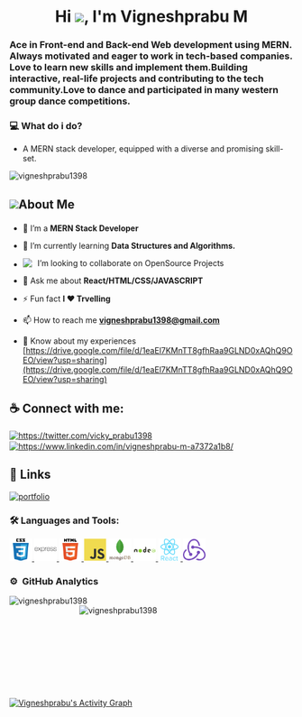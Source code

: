 <h1 align="center">Hi <img src="https://camo.githubusercontent.com/e8e7b06ecf583bc040eb60e44eb5b8e0ecc5421320a92929ce21522dbc34c891/68747470733a2f2f6d656469612e67697068792e636f6d2f6d656469612f6876524a434c467a6361737252346961377a2f67697068792e676966" width="30px">, I'm Vigneshprabu M</h1>
<h3 align="left">Ace in Front-end and Back-end Web development using MERN. Always motivated and eager to work in tech-based companies. Love to learn new skills and implement them.Building interactive, real-life projects and contributing to the tech community.Love to dance and participated in many western group dance competitions.</h3>

<!-- <p align="left"> <a href="https://github.com/ryo-ma/github-profile-trophy"><img src="https://github-profile-trophy.vercel.app/?username=vigneshprabu1398" alt="vigneshprabu1398" /></a> </p> -->

### 💻 What do i do?
- A MERN stack developer, equipped with a diverse and promising skill-set.

<p align="left"> <img src="https://komarev.com/ghpvc/?username=vigneshprabu1398&label=Profile%20views&color=0e75b6&style=flat" alt="vigneshprabu1398" /> </p>

## <p style="display:flex; align-items: center"> <img src="https://img.icons8.com/color/48/000000/user-male-circle--v2.png"/> About Me </p> 

- 🌱 I’m a **MERN Stack Developer**

- 🌱 I’m currently learning **Data Structures and Algorithms.**

- <p style="display:flex; align-items: center;"> <img src="https://img.icons8.com/color/18/000000/teamwork--v2.png" style="margin-right: 10px"/> I’m looking to collaborate on OpenSource Projects </p> 

- 💬 Ask me about **React/HTML/CSS/JAVASCRIPT**

- ⚡ Fun fact **I ❤️ Trvelling**

- 📫 How to reach me **vigneshprabu1398@gmail.com**

- 📄 Know about my experiences [https://drive.google.com/file/d/1eaEl7KMnTT8gfhRaa9GLND0xAQhQ9OEO/view?usp=sharing](https://drive.google.com/file/d/1eaEl7KMnTT8gfhRaa9GLND0xAQhQ9OEO/view?usp=sharing)

<h2 align="left"> ☕ Connect with me:</h2>
<p align="left">
<p align="left">
<a href="https://twitter.com/https://twitter.com/vicky_prabu1398" target="blank"><img align="center" src="https://raw.githubusercontent.com/rahuldkjain/github-profile-readme-generator/master/src/images/icons/Social/twitter.svg" alt="https://twitter.com/vicky_prabu1398" height="30" width="40" /></a>
<a href="https://linkedin.com/in/https://www.linkedin.com/in/vigneshprabu-m-a7372a1b8/" target="blank"><img align="center" src="https://raw.githubusercontent.com/rahuldkjain/github-profile-readme-generator/master/src/images/icons/Social/linked-in-alt.svg" alt="https://www.linkedin.com/in/vigneshprabu-m-a7372a1b8/" height="30" width="40" /></a>
</p>

## 🔗 Links

[![portfolio](https://img.shields.io/badge/my_portfolio-000?style=for-the-badge&logo=ko-fi&logoColor=white)](https://vignesh123.netlify.app/)

<h3 align="left">🛠 Languages and Tools:</h3>
<p align="left"> <a href="https://www.w3schools.com/css/" target="_blank" rel="noreferrer"> <img src="https://raw.githubusercontent.com/devicons/devicon/master/icons/css3/css3-original-wordmark.svg" alt="css3" width="40" height="40"/> </a> <a href="https://expressjs.com" target="_blank" rel="noreferrer"> <img src="https://raw.githubusercontent.com/devicons/devicon/master/icons/express/express-original-wordmark.svg" alt="express" width="40" height="40"/> </a> <a href="https://www.w3.org/html/" target="_blank" rel="noreferrer"> <img src="https://raw.githubusercontent.com/devicons/devicon/master/icons/html5/html5-original-wordmark.svg" alt="html5" width="40" height="40"/> </a> <a href="https://developer.mozilla.org/en-US/docs/Web/JavaScript" target="_blank" rel="noreferrer"> <img src="https://raw.githubusercontent.com/devicons/devicon/master/icons/javascript/javascript-original.svg" alt="javascript" width="40" height="40"/> </a> <a href="https://www.mongodb.com/" target="_blank" rel="noreferrer"> <img src="https://raw.githubusercontent.com/devicons/devicon/master/icons/mongodb/mongodb-original-wordmark.svg" alt="mongodb" width="40" height="40"/> </a> <a href="https://nodejs.org" target="_blank" rel="noreferrer"> <img src="https://raw.githubusercontent.com/devicons/devicon/master/icons/nodejs/nodejs-original-wordmark.svg" alt="nodejs" width="40" height="40"/> </a> <a href="https://reactjs.org/" target="_blank" rel="noreferrer"> <img src="https://raw.githubusercontent.com/devicons/devicon/master/icons/react/react-original-wordmark.svg" alt="react" width="40" height="40"/> </a> <a href="https://redux.js.org" target="_blank" rel="noreferrer"> <img src="https://raw.githubusercontent.com/devicons/devicon/master/icons/redux/redux-original.svg" alt="redux" width="40" height="40"/> </a></p>

### ⚙️ &nbsp;GitHub Analytics

 <div >
<p><img align="left"  src="https://github-readme-stats.vercel.app/api/top-langs?username=vigneshprabu1398&show_icons=true&locale=en&layout=compact&theme=radical" alt="vigneshprabu1398" width="380" /></p>

<p>&nbsp;<img align="right"  src="https://github-readme-stats.vercel.app/api?username=vigneshprabu1398&show_icons=true&locale=en&theme=tokyonight" alt="vigneshprabu1398" width="380" /></p>
</div>

<br/><br/><br/><br/>

<br/><br/><br/><br/>
<a href="https://github.com/vigneshprabu1398/github-readme-activity-graph"><img alt="Vigneshprabu's Activity Graph" src="https://activity-graph.herokuapp.com/graph?username=vigneshprabu1398&bg_color=0D1117&color=5BCDEC&line=5BCDEC&point=FFFFFF&hide_border=true" /></a>

<br/><br/>

